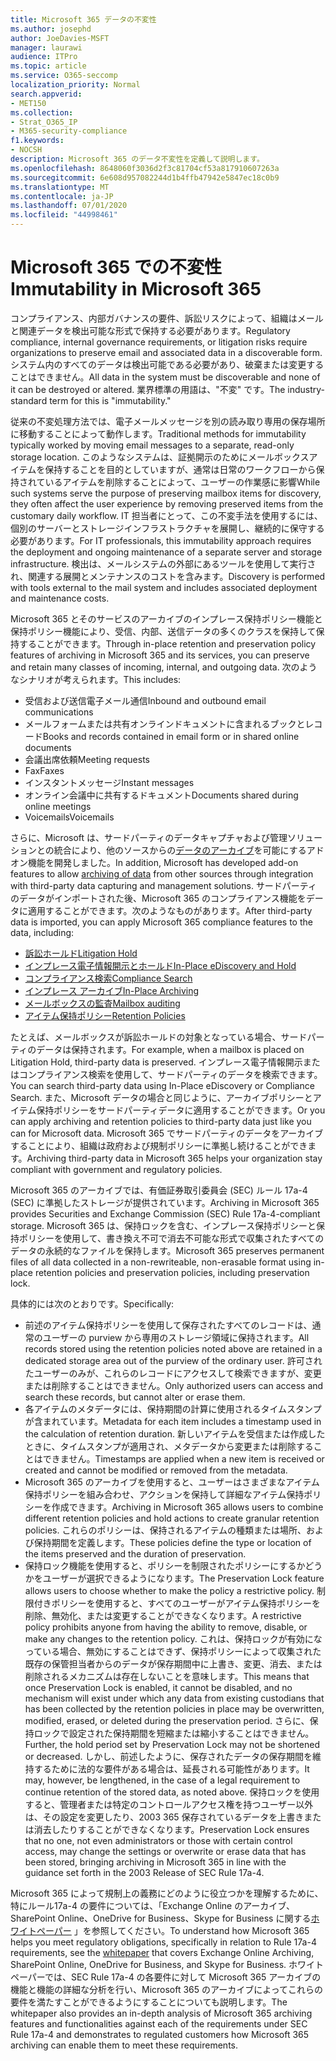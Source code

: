 ```yaml
---
title: Microsoft 365 データの不変性
ms.author: josephd
author: JoeDavies-MSFT
manager: laurawi
audience: ITPro
ms.topic: article
ms.service: O365-seccomp
localization_priority: Normal
search.appverid:
- MET150
ms.collection:
- Strat_O365_IP
- M365-security-compliance
f1.keywords:
- NOCSH
description: Microsoft 365 のデータ不変性を定義して説明します。
ms.openlocfilehash: 8648060f3036d2f3c81704cf53a817910607263a
ms.sourcegitcommit: 6e608d957082244d1b4ffb47942e5847ec18c0b9
ms.translationtype: MT
ms.contentlocale: ja-JP
ms.lasthandoff: 07/01/2020
ms.locfileid: "44998461"
---
```

# <a name="immutability-in-microsoft-365"></a><span data-ttu-id="5e6d7-103">Microsoft 365 での不変性</span><span class="sxs-lookup"><span data-stu-id="5e6d7-103">Immutability in Microsoft 365</span></span>

<span data-ttu-id="5e6d7-104">コンプライアンス、内部ガバナンスの要件、訴訟リスクによって、組織はメールと関連データを検出可能な形式で保持する必要があります。</span><span class="sxs-lookup"><span data-stu-id="5e6d7-104">Regulatory compliance, internal governance requirements, or litigation risks require organizations to preserve email and associated data in a discoverable form.</span></span> <span data-ttu-id="5e6d7-105">システム内のすべてのデータは検出可能である必要があり、破棄または変更することはできません。</span><span class="sxs-lookup"><span data-stu-id="5e6d7-105">All data in the system must be discoverable and none of it can be destroyed or altered.</span></span> <span data-ttu-id="5e6d7-106">業界標準の用語は、"不変" です。</span><span class="sxs-lookup"><span data-stu-id="5e6d7-106">The industry-standard term for this is "immutability."</span></span>

<span data-ttu-id="5e6d7-107">従来の不変処理方法では、電子メールメッセージを別の読み取り専用の保存場所に移動することによって動作します。</span><span class="sxs-lookup"><span data-stu-id="5e6d7-107">Traditional methods for immutability typically worked by moving email messages to a separate, read-only storage location.</span></span> <span data-ttu-id="5e6d7-108">このようなシステムは、証拠開示のためにメールボックスアイテムを保持することを目的としていますが、通常は日常のワークフローから保持されているアイテムを削除することによって、ユーザーの作業感に影響</span><span class="sxs-lookup"><span data-stu-id="5e6d7-108">While such systems serve the purpose of preserving mailbox items for discovery, they often affect the user experience by removing preserved items from the customary daily workflow.</span></span> <span data-ttu-id="5e6d7-109">IT 担当者にとって、この不変手法を使用するには、個別のサーバーとストレージインフラストラクチャを展開し、継続的に保守する必要があります。</span><span class="sxs-lookup"><span data-stu-id="5e6d7-109">For IT professionals, this immutability approach requires the deployment and ongoing maintenance of a separate server and storage infrastructure.</span></span> <span data-ttu-id="5e6d7-110">検出は、メールシステムの外部にあるツールを使用して実行され、関連する展開とメンテナンスのコストを含みます。</span><span class="sxs-lookup"><span data-stu-id="5e6d7-110">Discovery is performed with tools external to the mail system and includes associated deployment and maintenance costs.</span></span>

<span data-ttu-id="5e6d7-111">Microsoft 365 とそのサービスのアーカイブのインプレース保持ポリシー機能と保持ポリシー機能により、受信、内部、送信データの多くのクラスを保持して保持することができます。</span><span class="sxs-lookup"><span data-stu-id="5e6d7-111">Through in-place retention and preservation policy features of archiving in Microsoft 365 and its services, you can preserve and retain many classes of incoming, internal, and outgoing data.</span></span> <span data-ttu-id="5e6d7-112">次のようなシナリオが考えられます。</span><span class="sxs-lookup"><span data-stu-id="5e6d7-112">This includes:</span></span>

- <span data-ttu-id="5e6d7-113">受信および送信電子メール通信</span><span class="sxs-lookup"><span data-stu-id="5e6d7-113">Inbound and outbound email communications</span></span>
- <span data-ttu-id="5e6d7-114">メールフォームまたは共有オンラインドキュメントに含まれるブックとレコード</span><span class="sxs-lookup"><span data-stu-id="5e6d7-114">Books and records contained in email form or in shared online documents</span></span>
- <span data-ttu-id="5e6d7-115">会議出席依頼</span><span class="sxs-lookup"><span data-stu-id="5e6d7-115">Meeting requests</span></span>
- <span data-ttu-id="5e6d7-116">Fax</span><span class="sxs-lookup"><span data-stu-id="5e6d7-116">Faxes</span></span>
- <span data-ttu-id="5e6d7-117">インスタントメッセージ</span><span class="sxs-lookup"><span data-stu-id="5e6d7-117">Instant messages</span></span>
- <span data-ttu-id="5e6d7-118">オンライン会議中に共有するドキュメント</span><span class="sxs-lookup"><span data-stu-id="5e6d7-118">Documents shared during online meetings</span></span>
- <span data-ttu-id="5e6d7-119">Voicemails</span><span class="sxs-lookup"><span data-stu-id="5e6d7-119">Voicemails</span></span>

<span data-ttu-id="5e6d7-120">さらに、Microsoft は、サードパーティのデータキャプチャおよび管理ソリューションとの統合により、他のソースからの[データのアーカイブ](https://support.office.com/article/Archiving-third-party-data-in-Office-365-0ce338d5-3666-4a18-86ab-c6910ff408cc)を可能にするアドオン機能を開発しました。</span><span class="sxs-lookup"><span data-stu-id="5e6d7-120">In addition, Microsoft has developed add-on features to allow [archiving of data](https://support.office.com/article/Archiving-third-party-data-in-Office-365-0ce338d5-3666-4a18-86ab-c6910ff408cc) from other sources through integration with third-party data capturing and management solutions.</span></span> <span data-ttu-id="5e6d7-121">サードパーティのデータがインポートされた後、Microsoft 365 のコンプライアンス機能をデータに適用することができます。次のようなものがあります。</span><span class="sxs-lookup"><span data-stu-id="5e6d7-121">After third-party data is imported, you can apply Microsoft 365 compliance features to the data, including:</span></span>

- [<span data-ttu-id="5e6d7-122">訴訟ホールド</span><span class="sxs-lookup"><span data-stu-id="5e6d7-122">Litigation Hold</span></span>](https://docs.microsoft.com/microsoft-365/compliance/create-a-litigation-hold)
- [<span data-ttu-id="5e6d7-123">インプレース電子情報開示とホールド</span><span class="sxs-lookup"><span data-stu-id="5e6d7-123">In-Place eDiscovery and Hold</span></span>](https://docs.microsoft.com/microsoft-365/compliance/manage-legal-investigations)
- [<span data-ttu-id="5e6d7-124">コンプライアンス検索</span><span class="sxs-lookup"><span data-stu-id="5e6d7-124">Compliance Search</span></span>](https://docs.microsoft.com/microsoft-365/compliance/search-for-content)
- [<span data-ttu-id="5e6d7-125">インプレース アーカイブ</span><span class="sxs-lookup"><span data-stu-id="5e6d7-125">In-Place Archiving</span></span>](https://docs.microsoft.com/microsoft-365/compliance/enable-archive-mailboxes)
- [<span data-ttu-id="5e6d7-126">メールボックスの監査</span><span class="sxs-lookup"><span data-stu-id="5e6d7-126">Mailbox auditing</span></span>](https://docs.microsoft.com/microsoft-365/compliance/enable-mailbox-auditing)
- [<span data-ttu-id="5e6d7-127">アイテム保持ポリシー</span><span class="sxs-lookup"><span data-stu-id="5e6d7-127">Retention Policies</span></span>](https://docs.microsoft.com/microsoft-365/compliance/retention-policies)

<span data-ttu-id="5e6d7-128">たとえば、メールボックスが訴訟ホールドの対象となっている場合、サードパーティのデータは保持されます。</span><span class="sxs-lookup"><span data-stu-id="5e6d7-128">For example, when a mailbox is placed on Litigation Hold, third-party data is preserved.</span></span> <span data-ttu-id="5e6d7-129">インプレース電子情報開示またはコンプライアンス検索を使用して、サードパーティのデータを検索できます。</span><span class="sxs-lookup"><span data-stu-id="5e6d7-129">You can search third-party data using In-Place eDiscovery or Compliance Search.</span></span> <span data-ttu-id="5e6d7-130">また、Microsoft データの場合と同じように、アーカイブポリシーとアイテム保持ポリシーをサードパーティデータに適用することができます。</span><span class="sxs-lookup"><span data-stu-id="5e6d7-130">Or you can apply archiving and retention policies to third-party data just like you can for Microsoft data.</span></span> <span data-ttu-id="5e6d7-131">Microsoft 365 でサードパーティのデータをアーカイブすることにより、組織は政府および規制ポリシーに準拠し続けることができます。</span><span class="sxs-lookup"><span data-stu-id="5e6d7-131">Archiving third-party data in Microsoft 365 helps your organization stay compliant with government and regulatory policies.</span></span>

<span data-ttu-id="5e6d7-132">Microsoft 365 のアーカイブでは、有価証券取引委員会 (SEC) ルール 17a-4 (SEC) に準拠したストレージが提供されています。</span><span class="sxs-lookup"><span data-stu-id="5e6d7-132">Archiving in Microsoft 365 provides Securities and Exchange Commission (SEC) Rule 17a-4-compliant storage.</span></span> <span data-ttu-id="5e6d7-133">Microsoft 365 は、保持ロックを含む、インプレース保持ポリシーと保持ポリシーを使用して、書き換え不可で消去不可能な形式で収集されたすべてのデータの永続的なファイルを保持します。</span><span class="sxs-lookup"><span data-stu-id="5e6d7-133">Microsoft 365 preserves permanent files of all data collected in a non-rewriteable, non-erasable format using in-place retention policies and preservation policies, including preservation lock.</span></span>

<span data-ttu-id="5e6d7-134">具体的には次のとおりです。</span><span class="sxs-lookup"><span data-stu-id="5e6d7-134">Specifically:</span></span>

- <span data-ttu-id="5e6d7-135">前述のアイテム保持ポリシーを使用して保存されたすべてのレコードは、通常のユーザーの purview から専用のストレージ領域に保持されます。</span><span class="sxs-lookup"><span data-stu-id="5e6d7-135">All records stored using the retention policies noted above are retained in a dedicated storage area out of the purview of the ordinary user.</span></span> <span data-ttu-id="5e6d7-136">許可されたユーザーのみが、これらのレコードにアクセスして検索できますが、変更または削除することはできません。</span><span class="sxs-lookup"><span data-stu-id="5e6d7-136">Only authorized users can access and search these records, but cannot alter or erase them.</span></span>
- <span data-ttu-id="5e6d7-137">各アイテムのメタデータには、保持期間の計算に使用されるタイムスタンプが含まれています。</span><span class="sxs-lookup"><span data-stu-id="5e6d7-137">Metadata for each item includes a timestamp used in the calculation of retention duration.</span></span> <span data-ttu-id="5e6d7-138">新しいアイテムを受信または作成したときに、タイムスタンプが適用され、メタデータから変更または削除することはできません。</span><span class="sxs-lookup"><span data-stu-id="5e6d7-138">Timestamps are applied when a new item is received or created and cannot be modified or removed from the metadata.</span></span>
- <span data-ttu-id="5e6d7-139">Microsoft 365 のアーカイブを使用すると、ユーザーはさまざまなアイテム保持ポリシーを組み合わせ、アクションを保持して詳細なアイテム保持ポリシーを作成できます。</span><span class="sxs-lookup"><span data-stu-id="5e6d7-139">Archiving in Microsoft 365 allows users to combine different retention policies and hold actions to create granular retention policies.</span></span> <span data-ttu-id="5e6d7-140">これらのポリシーは、保持されるアイテムの種類または場所、および保持期間を定義します。</span><span class="sxs-lookup"><span data-stu-id="5e6d7-140">These policies define the type or location of the items preserved and the duration of preservation.</span></span>
- <span data-ttu-id="5e6d7-141">保持ロック機能を使用すると、ポリシーを制限されたポリシーにするかどうかをユーザーが選択できるようになります。</span><span class="sxs-lookup"><span data-stu-id="5e6d7-141">The Preservation Lock feature allows users to choose whether to make the policy a restrictive policy.</span></span> <span data-ttu-id="5e6d7-142">制限付きポリシーを使用すると、すべてのユーザーがアイテム保持ポリシーを削除、無効化、または変更することができなくなります。</span><span class="sxs-lookup"><span data-stu-id="5e6d7-142">A restrictive policy prohibits anyone from having the ability to remove, disable, or make any changes to the retention policy.</span></span> <span data-ttu-id="5e6d7-143">これは、保持ロックが有効になっている場合、無効にすることはできず、保持ポリシーによって収集された既存の保管担当者からのデータが保存期間中に上書き、変更、消去、または削除されるメカニズムは存在しないことを意味します。</span><span class="sxs-lookup"><span data-stu-id="5e6d7-143">This means that once Preservation Lock is enabled, it cannot be disabled, and no mechanism will exist under which any data from existing custodians that has been collected by the retention policies in place may be overwritten, modified, erased, or deleted during the preservation period.</span></span> <span data-ttu-id="5e6d7-144">さらに、保持ロックで設定された保持期間を短縮または縮小することはできません。</span><span class="sxs-lookup"><span data-stu-id="5e6d7-144">Further, the hold period set by Preservation Lock may not be shortened or decreased.</span></span> <span data-ttu-id="5e6d7-145">しかし、前述したように、保存されたデータの保存期間を維持するために法的な要件がある場合は、延長される可能性があります。</span><span class="sxs-lookup"><span data-stu-id="5e6d7-145">It may, however, be lengthened, in the case of a legal requirement to continue retention of the stored data, as noted above.</span></span> <span data-ttu-id="5e6d7-146">保持ロックを使用すると、管理者または特定のコントロールアクセス権を持つユーザー以外は、その設定を変更したり、2003 365 保存されているデータを上書きまたは消去したりすることができなくなります。</span><span class="sxs-lookup"><span data-stu-id="5e6d7-146">Preservation Lock ensures that no one, not even administrators or those with certain control access, may change the settings or overwrite or erase data that has been stored, bringing archiving in Microsoft 365 in line with the guidance set forth in the 2003 Release of SEC Rule 17a-4.</span></span>

<span data-ttu-id="5e6d7-147">Microsoft 365 によって規制上の義務にどのように役立つかを理解するために、特にルール17a-4 の要件については、「Exchange Online のアーカイブ、SharePoint Online、OneDrive for Business、Skype for Business に関する[ホワイトペーパー](https://www.microsoft.com/microsoft-365/blog/wp-content/uploads/2015/11/Microsoft-EOA-White-Paper.pdf) 」を参照してください。</span><span class="sxs-lookup"><span data-stu-id="5e6d7-147">To understand how Microsoft 365 helps you meet regulatory obligations, specifically in relation to Rule 17a-4 requirements, see the [whitepaper](https://www.microsoft.com/microsoft-365/blog/wp-content/uploads/2015/11/Microsoft-EOA-White-Paper.pdf) that covers Exchange Online Archiving, SharePoint Online, OneDrive for Business, and Skype for Business.</span></span> <span data-ttu-id="5e6d7-148">ホワイトペーパーでは、SEC Rule 17a-4 の各要件に対して Microsoft 365 アーカイブの機能と機能の詳細な分析を行い、Microsoft 365 のアーカイブによってこれらの要件を満たすことができるようにすることについても説明します。</span><span class="sxs-lookup"><span data-stu-id="5e6d7-148">The whitepaper also provides an in-depth analysis of Microsoft 365 archiving features and functionalities against each of the requirements under SEC Rule 17a-4 and demonstrates to regulated customers how Microsoft 365 archiving can enable them to meet these requirements.</span></span>
